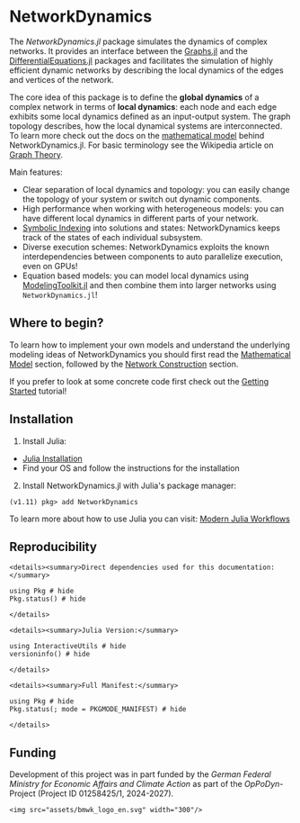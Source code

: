 # NetworkDynamics

The *NetworkDynamics.jl* package simulates the dynamics of complex networks. It provides an interface 
between the [Graphs.jl](https://github.com/JuliaGraphs/Graphs.jl) and the 
[DifferentialEquations.jl](https://github.com/SciML/DifferentialEquations.jl) packages and facilitates the simulation of 
highly efficient dynamic networks by describing the local dynamics of the edges and vertices of the network.

The core idea of this package is to define the **global dynamics** of a complex network in terms of **local dynamics**: each node and each edge exhibits some local dynamics defined as an input-output system.
The graph topology describes, how the local dynamical systems are interconnected. To learn more check out the docs on the [mathematical model](@ref) behind NetworkDynamics.jl.
For basic terminology see the Wikipedia article on [Graph Theory](https://en.wikipedia.org/wiki/Graph_theory).

Main features:
- Clear separation of local dynamics and topology: you can easily change the topology of your system or switch out dynamic components.
- High performance when working with heterogeneous models: you can have different local dynamics in different parts of your network.
- [Symbolic Indexing](@ref) into solutions and states: NetworkDynamics keeps track of the states of each individual subsystem.
- Diverse execution schemes: NetworkDynamics exploits the known interdependencies between components to auto parallelize execution, even on GPUs!
- Equation based models: you can model local dynamics using 
  [ModelingToolkit.jl](https://docs.sciml.ai/ModelingToolkit/dev/) and then combine them into larger networks using `NetworkDynamics.jl`!


## Where to begin?
To learn how to implement your own models and understand the underlying modeling ideas of NetworkDynamics you should 
first read the [Mathematical Model](@ref) section, followed by the [Network Construction](@ref) section.

If you prefer to look at some concrete code first check out the [Getting Started](@ref) tutorial!


## Installation

1. Install Julia:
-   [Julia Installation](https://julialang.org/install/)
-   Find your OS and follow the instructions for the installation

2. Install NetworkDynamics.jl with Julia's package manager:
```julia-repl
(v1.11) pkg> add NetworkDynamics
```

To learn more about how to use Julia you can visit: [Modern Julia Workflows](https://modernjuliaworkflows.org/)


## Reproducibility

```@raw html
<details><summary>Direct dependencies used for this documentation:</summary>
```

```@example
using Pkg # hide
Pkg.status() # hide
```

```@raw html
</details>
```

```@raw html
<details><summary>Julia Version:</summary>
```

```@example
using InteractiveUtils # hide
versioninfo() # hide
```

```@raw html
</details>
```

```@raw html
<details><summary>Full Manifest:</summary>
```

```@example
using Pkg # hide
Pkg.status(; mode = PKGMODE_MANIFEST) # hide
```

```@raw html
</details>
```

## Funding
Development of this project was in part funded by the *German Federal Ministry for Economic Affairs and Climate Action* 
as part of the *OpPoDyn*-Project (Project ID 01258425/1, 2024-2027).

```@raw html
<img src="assets/bmwk_logo_en.svg" width="300"/>
```

